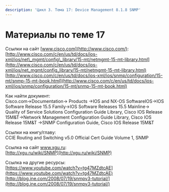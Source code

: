 ```yaml
---
description: 'Цикл 3. Тема 17: Device Management 8.1.8 SNMP'
---
```


# Материалы по теме 17

Ссылки на сайт [www.cisco.com](http://www.cisco.com/):  
[http://www.cisco.com/c/en/us/td/docs/ios-xml/ios/net\_mgmt/config\_library/15-mt/netmgmt-15-mt-library.html](http://www.cisco.com/c/en/us/td/docs/ios-xml/ios/net_mgmt/config_library/15-mt/netmgmt-15-mt-library.html)  
[http://www.cisco.com/c/en/us/td/docs/ios-xml/ios/snmp/configuration/15-mt/snmp-15-mt-book.html](http://www.cisco.com/c/en/us/td/docs/ios-xml/ios/snmp/configuration/15-mt/snmp-15-mt-book.html)

Как найти документ:  
Cisco.com→Documentation→ Products →IOS and NX-OS SoftwareIOS→IOS Software Release 15.5 Family→IOS Software Releases 15.5 Mainline→ Quality of Service Solutions Configuration Guide Library, Cisco IOS Release 15M&T→Network Management Configuration Guide Library, Cisco IOS Release 15M&T →SNMP Configuration Guide, Cisco IOS Release 15M&T

Ссылки на книгу/главу:  
CCIE Routing and Switching v5.0 Official Cert Guide Volume 1, SNMP

Ссылка на сайт www.xgu.ru:  
[http://xgu.ru/wiki/SNMP](http://xgu.ru/wiki/SNMP)

Ссылка на другие ресурсы:  
[https://www.youtube.com/watch?v=tg47MZdtcAE](https://www.youtube.com/watch?v=tg47MZdtcAE)  
[http://blog.ine.com/2008/07/19/snmpv3-tutorial/](http://blog.ine.com/2008/07/19/snmpv3-tutorial/)

